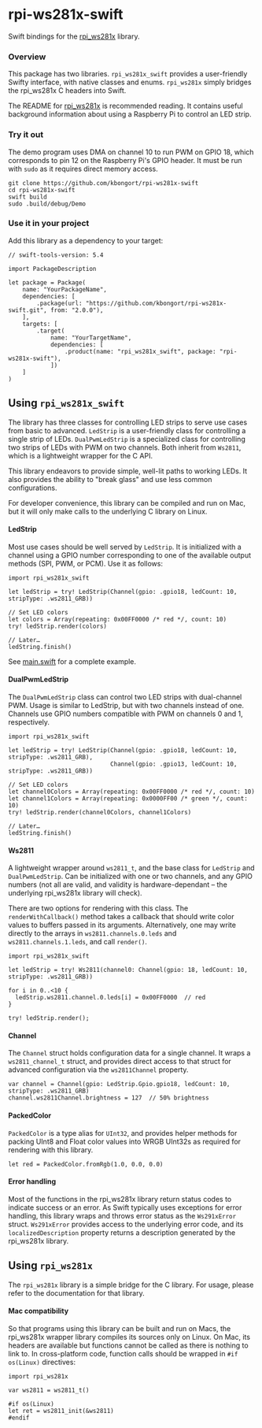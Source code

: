 # rpi-ws281x-swift

Swift bindings for the [rpi_ws281x](https://github.com/jgarff/rpi_ws281x) library.

### Overview

This package has two libraries. `rpi_ws281x_swift` provides a user-friendly Swifty interface, with native classes and enums. `rpi_ws281x` simply bridges the rpi_ws281x C headers into Swift.

The README for [rpi_ws281x](https://github.com/jgarff/rpi_ws281x) is recommended reading. It contains useful background information about using a Raspberry Pi to control an LED strip.

### Try it out

The demo program uses DMA on channel 10 to run PWM on GPIO 18, which corresponds to pin 12 on the Raspberry Pi's GPIO header. It must be run with `sudo` as it requires direct memory access.

```
git clone https://github.com/kbongort/rpi-ws281x-swift
cd rpi-ws281x-swift
swift build
sudo .build/debug/Demo
```

### Use it in your project

Add this library as a dependency to your target:

```
// swift-tools-version: 5.4

import PackageDescription

let package = Package(
    name: "YourPackageName",
    dependencies: [
        .package(url: "https://github.com/kbongort/rpi-ws281x-swift.git", from: "2.0.0"),
    ],
    targets: [
        .target(
            name: "YourTargetName",
            dependencies: [
                .product(name: "rpi_ws281x_swift", package: "rpi-ws281x-swift"),
            ])
    ]
)
```

## Using `rpi_ws281x_swift`

The library has three classes for controlling LED strips to serve use cases from basic to advanced. `LedStrip` is a user-friendly class for controlling a single strip of LEDs. `DualPwmLedStrip` is a specialized class for controlling two strips of LEDs with PWM on two channels. Both inherit from `Ws2811`, which is a lightweight wrapper for the C API.

This library endeavors to provide simple, well-lit paths to working LEDs. It also provides the ability to "break glass" and use less common configurations.

For developer convenience, this library can be compiled and run on Mac, but
it will only make calls to the underlying C library on Linux.

#### LedStrip

Most use cases should be well served by `LedStrip`. It is initialized with a channel using a
GPIO number corresponding to one of the available output methods (SPI, PWM, or PCM).
Use it as follows:

```
import rpi_ws281x_swift

let ledStrip = try! LedStrip(Channel(gpio: .gpio18, ledCount: 10, stripType: .ws2811_GRB))

// Set LED colors
let colors = Array(repeating: 0x00FF0000 /* red */, count: 10)
try! ledStrip.render(colors)

// Later…
ledString.finish()
```

See [main.swift](https://github.com/kbongort/rpi-ws281x-swift/blob/main/Sources/Demo/main.swift) for a complete example.

#### DualPwmLedStrip

The `DualPwmLedStrip` class can control two LED strips with dual-channel
PWM. Usage is similar to LedStrip, but with two channels instead of one. Channels use GPIO numbers compatible with PWM on channels 0 and 1, respectively.

```
import rpi_ws281x_swift

let ledStrip = try! LedStrip(Channel(gpio: .gpio18, ledCount: 10, stripType: .ws2811_GRB),
                             Channel(gpio: .gpio13, ledCount: 10, stripType: .ws2811_GRB))

// Set LED colors
let channel0Colors = Array(repeating: 0x00FF0000 /* red */, count: 10)
let channel1Colors = Array(repeating: 0x0000FF00 /* green */, count: 10)
try! ledStrip.render(channel0Colors, channel1Colors)

// Later…
ledString.finish()
```

#### Ws2811

A lightweight wrapper around `ws2811_t`, and the base class for `LedStrip` and `DualPwmLedStrip`. Can be initialized with one or two channels, and any GPIO numbers (not all are valid, and validity is hardware-dependant – the underlying rpi_ws281x library will check).

There are two options for rendering with this class. The `renderWithCallback()` method takes a callback that should write color values to buffers passed in its arguments. Alternatively, one may write directly to the arrays in `ws2811.channels.0.leds` and `ws2811.channels.1.leds`, and call `render()`.

```
import rpi_ws281x_swift

let ledStrip = try! Ws2811(channel0: Channel(gpio: 18, ledCount: 10, stripType: .ws2811_GRB))

for i in 0..<10 {
  ledStrip.ws2811.channel.0.leds[i] = 0x00FF0000  // red
}

try! ledStrip.render();

```

#### Channel

The `Channel` struct holds configuration data for a single channel. It wraps a `ws2811_channel_t` struct, and provides direct access to that struct for advanced configuration via the `ws2811Channel` property.

```
var channel = Channel(gpio: LedStrip.Gpio.gpio18, ledCount: 10, stripType: .ws2811_GRB)
channel.ws2811Channel.brightness = 127  // 50% brightness
```

#### PackedColor

`PackedColor` is a type alias for `UInt32`, and provides helper methods for packing UInt8 and Float color values into WRGB UInt32s as required for rendering with this library.

```
let red = PackedColor.fromRgb(1.0, 0.0, 0.0)
```

#### Error handling

Most of the functions in the rpi_ws281x library return status codes to indicate success or an error. As Swift typically uses exceptions for error handling, this library wraps and throws error status as the `Ws291xError` struct. `Ws291xError` provides access to the underlying error code, and its `localizedDescription` property returns a description generated by the rpi_ws281x library.

## Using `rpi_ws281x`

The `rpi_ws281x` library is a simple bridge for the C library. For usage, please refer to the documentation for that library.

#### Mac compatibility

So that programs using this library can be built and run on Macs, the rpi_ws281x wrapper library compiles its sources only on Linux. On Mac, its headers are available but functions cannot be called as there is nothing to link to. In cross-platform code, function calls should be wrapped in `#if os(Linux)` directives:

```
import rpi_ws281x

var ws2811 = ws2811_t()

#if os(Linux)
let ret = ws2811_init(&ws2811)
#endif
```
